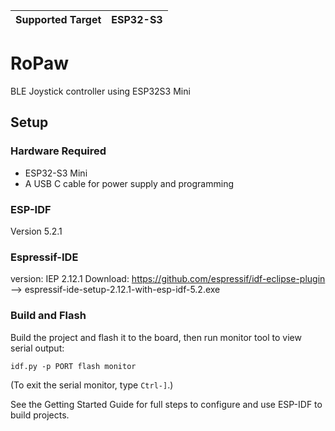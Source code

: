 | Supported Target  | ESP32-S3 |
| ----------------- | -------- |

# RoPaw

BLE Joystick controller using ESP32S3 Mini 

## Setup

### Hardware Required

* ESP32-S3 Mini 
* A USB C cable for power supply and programming

### ESP-IDF

Version 5.2.1

### Espressif-IDE

version: IEP 2.12.1
Download: https://github.com/espressif/idf-eclipse-plugin --> espressif-ide-setup-2.12.1-with-esp-idf-5.2.exe 

### Build and Flash

Build the project and flash it to the board, then run monitor tool to view serial output:

```
idf.py -p PORT flash monitor
```

(To exit the serial monitor, type ``Ctrl-]``.)

See the Getting Started Guide for full steps to configure and use ESP-IDF to build projects.
